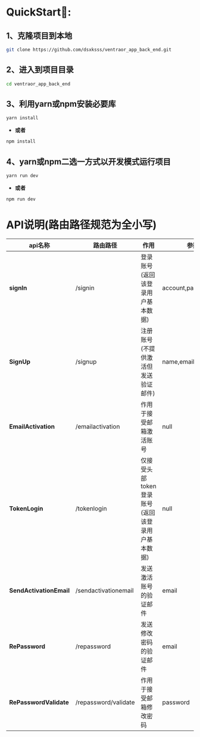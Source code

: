 # QuickStart🚀:

## 1、克隆项目到本地

```bash
git clone https://github.com/dsxksss/ventraor_app_back_end.git
```

## 2、进入到项目目录

```bash
cd ventraor_app_back_end
```

## 3、利用yarn或npm安装必要库

```bash
yarn install
```

- **或者**

```bash
npm install
```

## 4、yarn或npm二选一方式以开发模式运行项目

```bash
yarn run dev
```

- **或者**

```bash
npm run dev
```

# API说明(路由路径规范为全小写)

| api名称                   | 路由路径                 | 作用                          | 参数                  |
| ----------------------- | -------------------- | --------------------------- | ------------------- |
| **signIn**              | /signin              | 登录账号(返回该登录用户基本数据)           | account,password    |
| **SignUp**              | /signup              | 注册账号(不提供激活但发送验证邮件)          | name,email,password |
| **EmailActivation**     | /emailactivation     | 作用于接受邮箱激活账号                 | null                |
| **TokenLogin**          | /tokenlogin          | 仅接受头部token登录账号(返回该登录用户基本数据) | null                |
| **SendActivationEmail** | /sendactivationemail | 发送激活账号的验证邮件                 | email               |
| **RePassword**          | /repassword          | 发送修改密码的验证邮件                 | email               |
| **RePasswordValidate**  | /repassword/validate | 作用于接受邮箱修改密码                 | password            |

